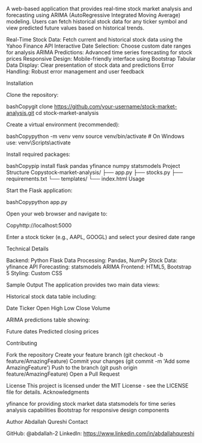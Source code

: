 A web-based application that provides real-time stock market analysis and forecasting using ARIMA (AutoRegressive Integrated Moving Average) modeling. Users can fetch historical stock data for any ticker symbol and view predicted future values based on historical trends.

Real-Time Stock Data: Fetch current and historical stock data using the Yahoo Finance API
Interactive Date Selection: Choose custom date ranges for analysis
ARIMA Predictions: Advanced time series forecasting for stock prices
Responsive Design: Mobile-friendly interface using Bootstrap
Tabular Data Display: Clear presentation of stock data and predictions
Error Handling: Robust error management and user feedback

Installation

Clone the repository:

bashCopygit clone https://github.com/your-username/stock-market-analysis.git
cd stock-market-analysis

Create a virtual environment (recommended):

bashCopypython -m venv venv
source venv/bin/activate  # On Windows use: venv\Scripts\activate

Install required packages:

bashCopypip install flask pandas yfinance numpy statsmodels
Project Structure
Copystock-market-analysis/
├── app.py
├── stocks.py
├── requirements.txt
└── templates/
    └── index.html
Usage

Start the Flask application:

bashCopypython app.py

Open your web browser and navigate to:

Copyhttp://localhost:5000

Enter a stock ticker (e.g., AAPL, GOOGL) and select your desired date range

Technical Details

Backend: Python Flask
Data Processing: Pandas, NumPy
Stock Data: yfinance API
Forecasting: statsmodels ARIMA
Frontend: HTML5, Bootstrap 5
Styling: Custom CSS

Sample Output
The application provides two main data views:

Historical stock data table including:

Date
Ticker
Open
High
Low
Close
Volume


ARIMA predictions table showing:

Future dates
Predicted closing prices



Contributing

Fork the repository
Create your feature branch (git checkout -b feature/AmazingFeature)
Commit your changes (git commit -m 'Add some AmazingFeature')
Push to the branch (git push origin feature/AmazingFeature)
Open a Pull Request

License
This project is licensed under the MIT License - see the LICENSE file for details.
Acknowledgments

yfinance for providing stock market data
statsmodels for time series analysis capabilities
Bootstrap for responsive design components

Author
Abdallah Qureshi
Contact

GitHub: @abdallah-2
LinkedIn: https://www.linkedin.com/in/abdallahqureshi
